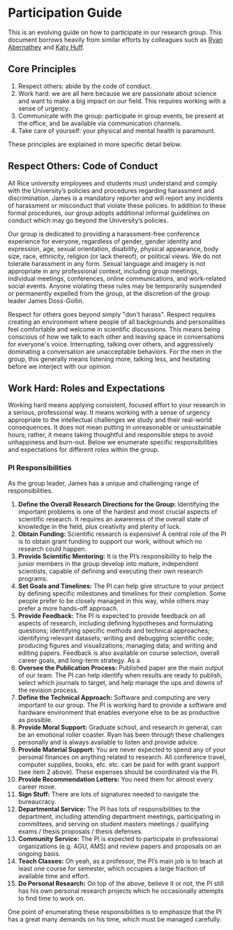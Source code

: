 # Participation Guide

This is an evolving guide on how to participate in our research group.
This document borrows heavily from similar efforts by colleagues such as [Ryan Abernathey](https://ocean-transport.github.io/guide.html) and [Katy Huff](http://arfc.npre.illinois.edu/manual/).


## Core Principles

1.  Respect others: abide by the code of conduct.
2.  Work hard: we are all here because we are passionate about science and want to make a big impact on our field. This requires working with a sense of urgency.
3.  Communicate with the group: participate in group events, be present at the office, and be available via communication channels.
4.  Take care of yourself: your physical and mental health is paramount.

These principles are explained in more specific detail below.

## Respect Others: Code of Conduct

All Rice university employees and students must understand and comply with the University’s policies and procedures regarding harassment and discrimination.
James is a mandatory reporter and will report any incidents of harassment or misconduct that violate these policies.
In addition to these formal procedures, our group adopts additional informal guidelines on conduct which may go beyond the University’s policies.

Our group is dedicated to providing a harassment-free conference experience for everyone, regardless of gender, gender identity and expression, age, sexual orientation, disability, physical appearance, body size, race, ethnicity, religion (or lack thereof), or political views.
We do not tolerate harassment in any form.
Sexual language and imagery is not appropriate in any professional context, including group meetings, individual meetings, conferences, online communications, and work-related social events.
Anyone violating these rules may be temporarily suspended or permanently expelled from the group, at the discretion of the group leader James Doss-Gollin.

Respect for others goes beyond simply "don't harass".
Respect requires creating an environment where people of all backgrounds and personalities feel comfortable and welcome in scientific discussions. 
This means being conscious of how we talk to each other and leaving space in conversations for everyone's voice.
Interrupting, talking over others, and aggressively dominating a conversation are unacceptable behaviors.
For the men in the group, this generally means listening more, talking less, and hesitating before we interject with our opinion.

## Work Hard: Roles and Expectations

Working hard means applying consistent, focused effort to your research in a serious, professional way.
It means working with a sense of urgency appropriate to the intellectual challenges we study and their real-world consequences.
It does not mean putting in unreasonable or unsustainable hours; rather, it means taking thoughtful and responsible steps to avoid unhappiness and burn-out.
Below we enumerate specific responsibilities and expectations for different roles within the group.


### PI Responsibilities

As the group leader, James has a unique and challenging range of responsibilities.

1. **Define the Overall Research Directions for the Group:** Identifying the important problems is one of the hardest and most crucial aspects of scientific research. It requires an awareness of the overall state of knowledge in the field, plus creativity and plenty of luck.
2. **Obtain Funding:** Scientific research is expensive! A central role of the PI is to obtain grant funding to support our work, without which no research could happen.
3. **Provide Scientific Mentoring:** It is the PI’s responsibility to help the junior members in the group develop into mature, independent scientists, capable of defining and executing their own research programs.
4. **Set Goals and Timelines:** The PI can help give structure to your project by defining specific milestones and timelines for their completion. Some people prefer to be closely managed in this way, while others may prefer a more hands-off approach.
5. **Provide Feedback:** The PI is expected to provide feedback on all aspects of research, including defining hypotheses and formulating questions; identifying specific methods and technical approaches; identifying relevant datasets; writing and debugging scientific code; producing figures and visualizations; managing data; and writing and editing papers. Feedback is also available on course selection, overall career goals, and long-term strategy. As a 
6. **Oversee the Publication Process:** Published paper are the main output of our team. The PI can help identify when results are ready to publish, select which journals to target, and help manage the ups and downs of the revision process.
7. **Define the Technical Approach:** Software and computing are very important to our group. The PI is working hard to provide a software and hardware environment that enables everyone else to be as productive as possible.
8. **Provide Moral Support:** Graduate school, and research in general, can be an emotional roller coaster. Ryan has been through these challenges personally and is always available to listen and provide advice.
9. **Provide Material Support:** You are never expected to spend any of your personal finances on anything related to research. All conference travel, computer supplies, books, etc. etc. can be paid for with grant support (see item 2 above). These expenses should be coordinated via the PI.
10. **Provide Recommendation Letters:** You need them for almost every career move.
11. **Sign Stuff:** There are lots of signatures needed to navigate the bureaucracy.
12. **Departmental Service:** The PI has lots of responsibilities to the department, including attending department meetings, participating in committees, and serving on student masters meetings / qualifying exams / thesis proposals / thesis defenses.
13. **Community Service:** The PI is expected to participate in professional organizations (e.g. AGU, AMS) and review papers and proposals on an ongoing basis.
14. **Teach Classes:** Oh yeah, as a professor, the PI’s main job is to teach at least one course for semester, which occupies a large fraction of available time and effort.
15. **Do Personal Research:** On top of the above, believe it or not, the PI still has his own personal research projects which he occasionally attempts to find time to work on.

One point of enumerating these responsibilities is to emphasize that the PI has a great many demands on his time, which must be managed carefully.



